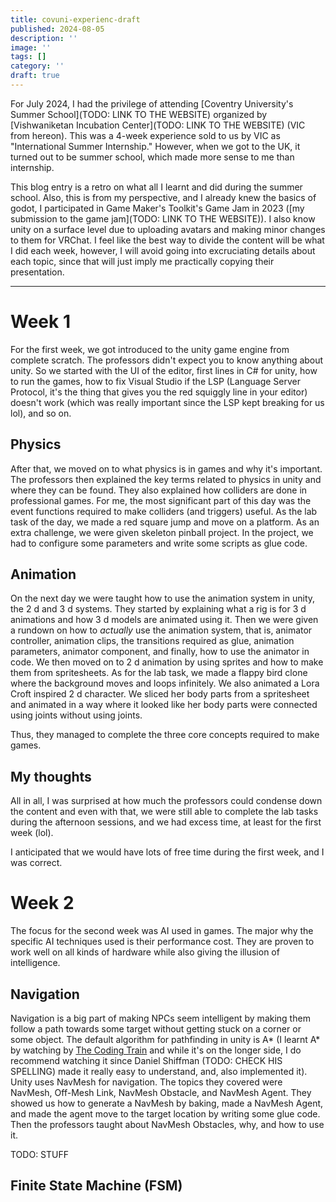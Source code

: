 ```yaml
---
title: covuni-experienc-draft
published: 2024-08-05
description: ''
image: ''
tags: []
category: ''
draft: true 
---
```


For July 2024,
I had the privilege of attending [Coventry University's Summer School](TODO: LINK TO THE WEBSITE)
organized by [Vishwaniketan Incubation Center](TODO: LINK TO THE WEBSITE)
(VIC from hereon).
This was a 4-week experience sold to us by VIC as "International Summer Internship."
However, when we got to the UK, it turned out to be summer school, which made more sense to me than internship.

This blog entry is a retro on what all I learnt and did during the summer school.
Also, this is from my perspective, and I already knew the basics of godot,
I participated in Game Maker's Toolkit's Game Jam in 2023 ([my submission to the game jam](TODO: LINK TO THE WEBSITE)).
I also know unity on a surface level due to uploading avatars and making minor changes to them for VRChat.
I feel like the best way to divide the content will be what I did each week,
however, I will avoid going into excruciating details about each topic, 
since that will just imply me practically copying their presentation.

---

# Week 1

For the first week, we got introduced to the unity game engine from complete scratch.
The professors didn't expect you to know anything about unity.
So we started with the UI of the editor, first lines in C# for unity,
how to run the games,
how to fix Visual Studio if the LSP
(Language Server Protocol, it's the thing that gives you the red squiggly line in your editor) doesn't work (which was really important since the LSP kept breaking for us lol),
and so on.

## Physics

After that, we moved on to what physics is in games and why it's important.
The professors then explained the key terms related to physics in unity and where they can be found.
They also explained how colliders are done in professional games. 
For me, the most significant part of this day was the event functions required to make colliders (and triggers) useful.
As the lab task of the day, we made a red square jump and move on a platform.
As an extra challenge, we were given skeleton pinball project.
In the project, we had to configure some parameters and write some scripts as glue code.

## Animation

On the next day we were taught how to use the animation system in unity, the 2 d and 3 d systems.
They started by explaining what a rig is for 3 d animations and how 3 d models are animated using it.
Then we were given a rundown on how to *actually* use the animation system,
that is, animator controller, animation clips,
the transitions required as glue, animation parameters, animator component, and finally, how to use the animator in code.
We then moved on to 2 d animation by using sprites and how to make them from spritesheets. 
As for the lab task, we made a flappy bird clone where the background moves and loops infinitely.
We also animated a Lora Croft inspired 2 d character.
We sliced her body parts from a spritesheet
and animated in a way where it looked like her body parts were connected using joints without using joints. 

Thus, they managed to complete the three core concepts required to make games. 

## My thoughts

All in all, I was surprised at how much the professors could condense down the content and even with that,
we were still able to complete the lab tasks during the afternoon sessions,
and we had excess time, at least for the first week (lol).

I anticipated that we would have lots of free time during the first week, and I was correct. 

# Week 2

The focus for the second week was AI used in games.
The major why the specific AI techniques used is their performance cost.
They are proven to work well on all kinds of hardware while also giving the illusion of intelligence.

## Navigation

Navigation is a big part
of making NPCs
seem intelligent by making them follow a path towards some target without getting stuck on a corner or some object.
The default algorithm for pathfinding in unity is A*
(I learnt A* by watching []() by [The Coding Train]() and while it's on the longer side,
I do recommend watching it since Daniel Shiffman
(TODO: CHECK HIS SPELLING) made it really easy to understand, and, also implemented it).
Unity uses NavMesh for navigation.
The topics they covered were NavMesh, Off-Mesh Link, NavMesh Obstacle, and NavMesh Agent.
They showed us how to generate a NavMesh by baking,
made a NavMesh Agent, and made the agent move to the target location by writing some glue code.
Then the professors taught about NavMesh Obstacles, why, and how to use it.

TODO: STUFF

## Finite State Machine (FSM)


